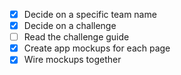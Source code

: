 - [x] Decide on a specific team name
- [x] Decide on a challenge
- [ ] Read the challenge guide
- [x] Create app mockups for each page
- [x] Wire mockups together